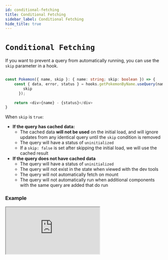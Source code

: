 ```yaml
---
id: conditional-fetching 
title: Conditional Fetching
sidebar_label: Conditional Fetching
hide_title: true
---
```


# `Conditional Fetching`

If you want to prevent a query from automatically running, you can use the `skip` parameter in a hook.

```ts title="Skip example"

const Pokemon({ name, skip }: { name: string; skip: boolean }) => {
    const { data, error, status } = hooks.getPokemonByName.useQuery(name, {
        skip
      });
    
    return <div>{name} - {status}</div>
}
```

When `skip` is `true`:

- **If the query has cached data:**
  - The cached data **will not be used** on the initial load, and will ignore updates from any identical query until the `skip` condition is removed
  - The query will have a status of `uninitialized`
  - If a `skip: false` is set after skipping the initial load, we will use the cached result
- **If the query does not have cached data**
  - The query will have a status of `uninitialized`
  - The query will not exist in the state when viewed with the dev tools
  - The query will not automatically fetch on mount
  - The query will not automatically run when additional components with the same query are added that do run

### Example

<iframe src="https://codesandbox.io/embed/concepts-conditional-fetching-tdrz9?fontsize=14&hidenavigation=1&theme=dark"
     style={{ width: '100%', height: '600px', border: 0, borderRadius: '4px', overflow: 'hidden' }}
     title="rtk-query-react-hooks-example"
     allow="geolocation; microphone; camera; midi; vr; accelerometer; gyroscope; payment; ambient-light-sensor; encrypted-media; usb" 
     sandbox="allow-modals allow-forms allow-popups allow-scripts allow-same-origin"
></iframe>